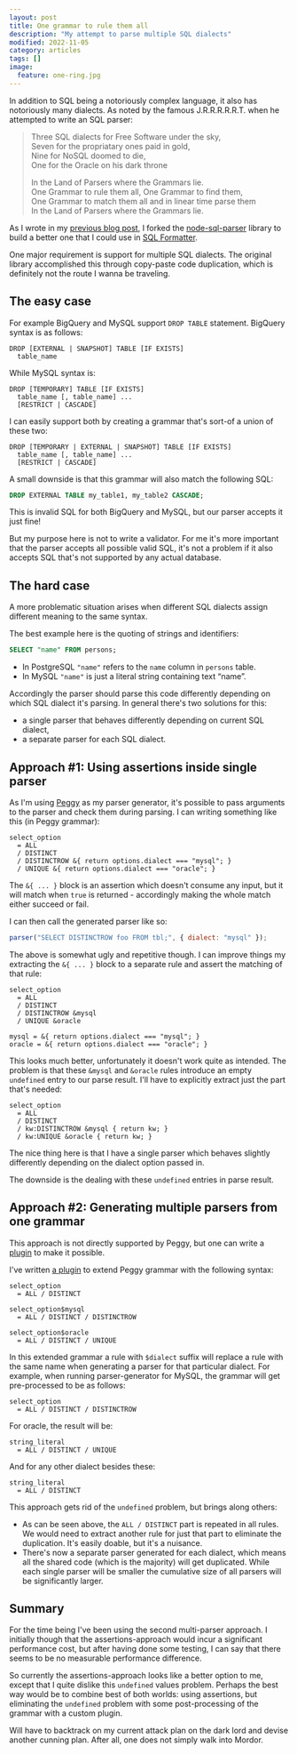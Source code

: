 ```yaml
---
layout: post
title: One grammar to rule them all
description: "My attempt to parse multiple SQL dialects"
modified: 2022-11-05
category: articles
tags: []
image:
  feature: one-ring.jpg
---
```


In addition to SQL being a notoriously complex language, it also has notoriously many dialects.
As noted by the famous J.R.R.R.R.R.T. when he attempted to write an SQL parser:

> Three SQL dialects for Free Software under the sky,<br>
> Seven for the propriatary ones paid in gold,<br>
> Nine for NoSQL doomed to die,<br>
> One for the Oracle on his dark throne
>
> In the Land of Parsers where the Grammars lie.<br>
> One Grammar to rule them all, One Grammar to find them,<br>
> One Grammar to match them all and in linear time parse them<br>
> In the Land of Parsers where the Grammars lie.

As I wrote in my [previous blog post][], I forked the [node-sql-parser][] library
to build a better one that I could use in [SQL Formatter][].

One major requirement is support for multiple SQL dialects.
The original library accomplished this through copy-paste code duplication,
which is definitely not the route I wanna be traveling.

## The easy case

For example BigQuery and MySQL support `DROP TABLE` statement.
BigQuery syntax is as follows:

```
DROP [EXTERNAL | SNAPSHOT] TABLE [IF EXISTS]
  table_name
```

While MySQL syntax is:

```
DROP [TEMPORARY] TABLE [IF EXISTS]
  table_name [, table_name] ...
  [RESTRICT | CASCADE]
```

I can easily support both by creating a grammar that's sort-of a union of these two:

```
DROP [TEMPORARY | EXTERNAL | SNAPSHOT] TABLE [IF EXISTS]
  table_name [, table_name] ...
  [RESTRICT | CASCADE]
```

A small downside is that this grammar will also match the following SQL:

```sql
DROP EXTERNAL TABLE my_table1, my_table2 CASCADE;
```

This is invalid SQL for both BigQuery and MySQL, but our parser accepts it just fine!

But my purpose here is not to write a validator.
For me it's more important that the parser accepts all possible valid SQL,
it's not a problem if it also accepts SQL that's not supported by any actual database.

## The hard case

A more problematic situation arises when different SQL dialects assign different meaning to the same syntax.

The best example here is the quoting of strings and identifiers:

```sql
SELECT "name" FROM persons;
```

- In PostgreSQL `"name"` refers to the `name` column in `persons` table.
- In MySQL `"name"` is just a literal string containing text “name”.

Accordingly the parser should parse this code differently depending on which SQL dialect it's parsing.
In general there's two solutions for this:

- a single parser that behaves differently depending on current SQL dialect,
- a separate parser for each SQL dialect.

## Approach #1: Using assertions inside single parser

As I'm using [Peggy][] as my parser generator,
it's possible to pass arguments to the parser and check them during parsing.
I can writing something like this (in Peggy grammar):

```
select_option
  = ALL
  / DISTINCT
  / DISTINCTROW &{ return options.dialect === "mysql"; }
  / UNIQUE &{ return options.dialect === "oracle"; }
```

The `&{ ... }` block is an assertion which doesn't consume any input,
but it will match when `true` is returned -
accordingly making the whole match either succeed or fail.

I can then call the generated parser like so:

```js
parser("SELECT DISTINCTROW foo FROM tbl;", { dialect: "mysql" });
```

The above is somewhat ugly and repetitive though.
I can improve things my extracting the `&{ ... }` block to a separate rule
and assert the matching of that rule:

```
select_option
  = ALL
  / DISTINCT
  / DISTINCTROW &mysql
  / UNIQUE &oracle

mysql = &{ return options.dialect === "mysql"; }
oracle = &{ return options.dialect === "oracle"; }
```

This looks much better, unfortunately it doesn't work quite as intended.
The problem is that these `&mysql` and `&oracle` rules introduce an empty `undefined` entry to our parse result.
I'll have to explicitly extract just the part that's needed:

```
select_option
  = ALL
  / DISTINCT
  / kw:DISTINCTROW &mysql { return kw; }
  / kw:UNIQUE &oracle { return kw; }
```

The nice thing here is that I have a single parser
which behaves slightly differently depending on the dialect option passed in.

The downside is the dealing with these `undefined` entries in parse result.

## Approach #2: Generating multiple parsers from one grammar

This approach is not directly supported by Peggy,
but one can write a [plugin][] to make it possible.

I've written [a plugin][generate-plugin] to extend Peggy grammar with the following syntax:

```
select_option
  = ALL / DISTINCT

select_option$mysql
  = ALL / DISTINCT / DISTINCTROW

select_option$oracle
  = ALL / DISTINCT / UNIQUE
```

In this extended grammar a rule with `$dialect` suffix will replace a rule with the same name
when generating a parser for that particular dialect.
For example, when running parser-generator for MySQL,
the grammar will get pre-processed to be as follows:

```
select_option
  = ALL / DISTINCT / DISTINCTROW
```

For oracle, the result will be:

```
string_literal
  = ALL / DISTINCT / UNIQUE
```

And for any other dialect besides these:

```
string_literal
  = ALL / DISTINCT
```

This approach gets rid of the `undefined` problem, but brings along others:

- As can be seen above, the `ALL / DISTINCT` part is repeated in all rules.
  We would need to extract another rule for just that part to eliminate the duplication.
  It's easily doable, but it's a nuisance.
- There's now a separate parser generated for each dialect,
  which means all the shared code (which is the majority) will get duplicated.
  While each single parser will be smaller the cumulative size of all parsers will be significantly larger.

## Summary

For the time being I've been using the second multi-parser approach.
I initially though that the assertions-approach would incur a significant performance cost,
but after having done some testing,
I can say that there seems to be no measurable performance difference.

So currently the assertions-approach looks like a better option to me,
except that I quite dislike this `undefined` values problem.
Perhaps the best way would be to combine best of both worlds:
using assertions, but eliminating the `undefined` problem with some
post-processing of the grammar with a custom plugin.

Will have to backtrack on my current attack plan on the dark lord and devise another cunning plan.
After all, one does not simply walk into Mordor.

[previous blog post]: http://nene.github.io/2022/10/23/not-writing-sql-parser-from-scratch
[node-sql-parser]: https://github.com/taozhi8833998/node-sql-parser
[sql formatter]: https://github.com/sql-formatter-org/sql-formatter
[peggy]: https://peggyjs.org/
[plugin]: https://peggyjs.org/documentation.html#plugins-api
[generate-plugin]: https://github.com/nene/sql-parser-cst/blob/4a32afa955d47a37852e7ebbce95490aff096094/generate.ts
